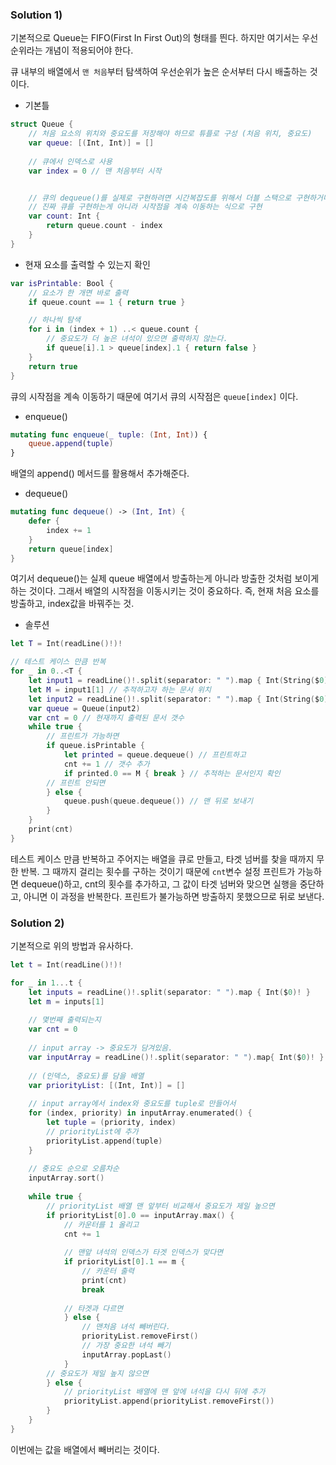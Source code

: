 ### Solution 1)
기본적으로 Queue는 FIFO(First In First Out)의 형태를 띈다.
하지만 여기서는 우선순위라는 개념이 적용되어야 한다.

큐 내부의 배열에서 
`맨 처음`부터 탐색하여 우선순위가 높은 순서부터 다시 배출하는 것이다.

- 기본틀
```swift
struct Queue {
	// 처음 요소의 위치와 중요도를 저장해야 하므로 튜플로 구성 (처음 위치, 중요도)
	var queue: [(Int, Int)] = []
	
	// 큐에서 인덱스로 사용
	var index = 0 // 맨 처음부터 시작


	// 큐의 dequeue()를 실제로 구현하려면 시간복잡도를 위해서 더블 스택으로 구현하거나 해야 하기 때문에
	// 진짜 큐를 구현하는게 아니라 시작점을 계속 이동하는 식으로 구현
	var count: Int {
		return queue.count - index
	}
}
```

- 현재 요소를 출력할 수 있는지 확인
```swift
var isPrintable: Bool {
	// 요소가 한 개면 바로 출력
	if queue.count == 1 { return true }

	// 하나씩 탐색
	for i in (index + 1) ..< queue.count {
		// 중요도가 더 높은 녀석이 있으면 출력하지 않는다.
		if queue[i].1 > queue[index].1 { return false }
	}
	return true
}
```

큐의 시작점을 계속 이동하기 때문에
여기서 큐의 시작점은 `queue[index]` 이다.


- enqueue()
```swift
mutating func enqueue(_ tuple: (Int, Int)) {
	queue.append(tuple)
}
```

배열의 append() 메서드를 활용해서 추가해준다.

- dequeue()
```swift
mutating func dequeue() -> (Int, Int) {
	defer {
		index += 1
	}
	return queue[index]
}
```

여기서 dequeue()는 실제 queue 배열에서 방출하는게 아니라 방출한 것처럼 보이게 하는 것이다.
그래서 배열의 시작점을 이동시키는 것이 중요하다.
즉, 현재 처음 요소를 방출하고, index값을 바꿔주는 것.

- 솔루션
```swift
let T = Int(readLine()!)!

// 테스트 케이스 만큼 반복
for _ in 0..<T {
    let input1 = readLine()!.split(separator: " ").map { Int(String($0))! }
    let M = input1[1] // 추적하고자 하는 문서 위치
    let input2 = readLine()!.split(separator: " ").map { Int(String($0))! }
    var queue = Queue(input2)
    var cnt = 0 // 현재까지 출력된 문서 갯수
    while true {
        // 프린트가 가능하면
        if queue.isPrintable {
            let printed = queue.dequeue() // 프린트하고
            cnt += 1 // 갯수 추가
            if printed.0 == M { break } // 추적하는 문서인지 확인
        // 프린트 안되면
        } else {
            queue.push(queue.dequeue()) // 맨 뒤로 보내기
        }
    }
    print(cnt)
}
```

테스트 케이스 만큼 반복하고
주어지는 배열을 큐로 만들고, 타겟 넘버를 찾을 때까지 무한 반복.
그 때까지 걸리는 횟수를 구하는 것이기 때문에 `cnt`변수 설정
프린트가 가능하면 dequeue()하고, cnt의 횟수를 추가하고, 그 값이 타겟 넘버와 맞으면 실행을 중단하고, 아니면 이 과정을 반복한다.
프린트가 불가능하면 방출하지 못했으므로 뒤로 보낸다.



### Solution 2)
기본적으로 위의 방법과 유사하다.

```swift
let t = Int(readLine()!)!

for _ in 1...t {
    let inputs = readLine()!.split(separator: " ").map { Int($0)! }
    let m = inputs[1]
    
    // 몇번째 출력되는지
    var cnt = 0
    
    // input array -> 중요도가 담겨있음.
    var inputArray = readLine()!.split(separator: " ").map{ Int($0)! }
    
    // (인덱스, 중요도)를 담을 배열
    var priorityList: [(Int, Int)] = []
    
    // input array에서 index와 중요도를 tuple로 만들어서
    for (index, priority) in inputArray.enumerated() {
        let tuple = (priority, index)
        // priorityList에 추가
        priorityList.append(tuple)
    }
    
    // 중요도 순으로 오름차순
    inputArray.sort()
    
    while true {
        // priorityList 배열 맨 앞부터 비교해서 중요도가 제일 높으면
        if priorityList[0].0 == inputArray.max() {
            // 카운터를 1 올리고
            cnt += 1
            
            // 맨앞 녀석의 인덱스가 타겟 인덱스가 맞다면
            if priorityList[0].1 == m {
                // 카운터 출력
                print(cnt)
                break
                
            // 타겟과 다르면
            } else {
                // 맨처음 녀석 빼버린다.
                priorityList.removeFirst()
                // 가장 중요한 녀석 빼기
                inputArray.popLast()
            }
        // 중요도가 제일 높지 않으면
        } else {
            // priorityList 배열에 맨 앞에 녀석을 다시 뒤에 추가
            priorityList.append(priorityList.removeFirst())
        }
    }
}

```
이번에는 값을 배열에서 빼버리는 것이다.